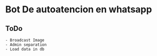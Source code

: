 # Bot De autoatencion en whatsapp
## ToDo
    - Broadcast Image
    - Admin separation
    - Load data in db
